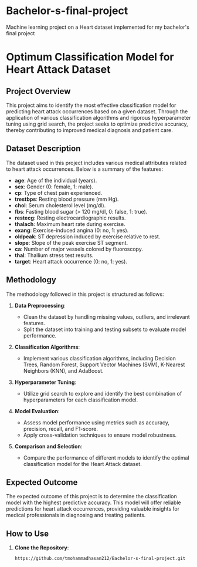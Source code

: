 # Bachelor-s-final-project
Machine learning project on a Heart dataset implemented for my bachelor's final project


# Optimum Classification Model for Heart Attack Dataset

## Project Overview
This project aims to identify the most effective classification model for predicting heart attack occurrences based on a given dataset. Through the application of various classification algorithms and rigorous hyperparameter tuning using grid search, the project seeks to optimize predictive accuracy, thereby contributing to improved medical diagnosis and patient care.

## Dataset Description
The dataset used in this project includes various medical attributes related to heart attack occurrences. Below is a summary of the features:

- **age**: Age of the individual (years).
- **sex**: Gender (0: female, 1: male).
- **cp**: Type of chest pain experienced.
- **trestbps**: Resting blood pressure (mm Hg).
- **chol**: Serum cholesterol level (mg/dl).
- **fbs**: Fasting blood sugar (> 120 mg/dl, 0: false, 1: true).
- **restecg**: Resting electrocardiographic results.
- **thalach**: Maximum heart rate during exercise.
- **exang**: Exercise-induced angina (0: no, 1: yes).
- **oldpeak**: ST depression induced by exercise relative to rest.
- **slope**: Slope of the peak exercise ST segment.
- **ca**: Number of major vessels colored by fluoroscopy.
- **thal**: Thallium stress test results.
- **target**: Heart attack occurrence (0: no, 1: yes).

## Methodology
The methodology followed in this project is structured as follows:

1. **Data Preprocessing**:
   - Clean the dataset by handling missing values, outliers, and irrelevant features.
   - Split the dataset into training and testing subsets to evaluate model performance.

2. **Classification Algorithms**:
   - Implement various classification algorithms, including Decision Trees, Random Forest, Support Vector Machines (SVM), K-Nearest Neighbors (KNN), and AdaBoost.

3. **Hyperparameter Tuning**:
   - Utilize grid search to explore and identify the best combination of hyperparameters for each classification model.

4. **Model Evaluation**:
   - Assess model performance using metrics such as accuracy, precision, recall, and F1-score.
   - Apply cross-validation techniques to ensure model robustness.

5. **Comparison and Selection**:
   - Compare the performance of different models to identify the optimal classification model for the Heart Attack dataset.

## Expected Outcome
The expected outcome of this project is to determine the classification model with the highest predictive accuracy. This model will offer reliable predictions for heart attack occurrences, providing valuable insights for medical professionals in diagnosing and treating patients.

## How to Use
1. **Clone the Repository**:
   ```bash
   https://github.com/tmohammadhasan212/Bachelor-s-final-project.git
   

